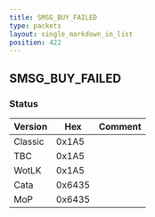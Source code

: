 ```yaml
---
title: SMSG_BUY_FAILED
type: packets
layout: single_markdown_in_list
position: 422
---
```


## SMSG_BUY_FAILED

### Status

Version    | Hex        | Comment
---------- | ---------- | ---------- 
Classic    | 0x1A5      | 
TBC        | 0x1A5      | 
WotLK      | 0x1A5      | 
Cata       | 0x6435     | 
MoP        | 0x6435     | 